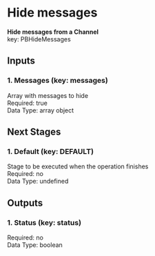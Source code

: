 # Hide messages  
**Hide messages from a Channel**  
key: PBHideMessages  
## Inputs  
### 1. Messages (key: messages)  
Array with messages to hide  
Required: true  
Data Type: array object  
## Next Stages  
### 1. Default (key: DEFAULT)  
Stage to be executed when the operation finishes  
Required: no  
Data Type: undefined   
## Outputs  
### 1. Status (key: status)  
  
Required: no  
Data Type: boolean 